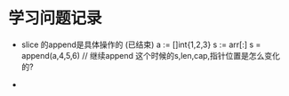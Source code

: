 # 学习问题记录
* slice 的append是具体操作的 (已结束)
    a := []int{1,2,3}
    s := arr[:]
    s = append(a,4,5,6)
    // 继续append
    这个时候的s,len,cap,指针位置是怎么变化的?

* 